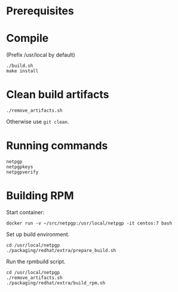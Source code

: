 Prerequisites
=============

Compile
=======

(Prefix /usr/local by default)
```
./build.sh
make install
```

Clean build artifacts
=====================
```
./remove_artifacts.sh
```

Otherwise use `git clean`.

Running commands
================

```
netpgp
netpgpkeys
netpgpverify
```

Building RPM
============

Start container:
```
docker run -v ~/src/netpgp:/usr/local/netpgp -it centos:7 bash
```

Set up build environment.
```
cd /usr/local/netpgp
./packaging/redhat/extra/prepare_build.sh
```

Run the rpmbuild script.
```
cd /usr/local/netpgp
./remove_artifacts.sh
./packaging/redhat/extra/build_rpm.sh
```

